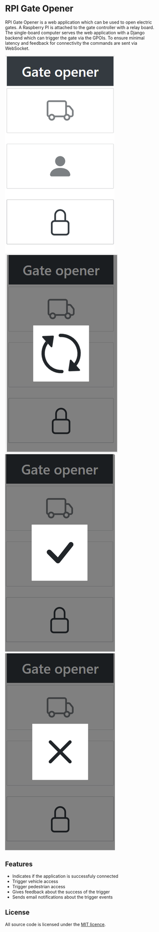 # RPI Gate Opener

RPI Gate Opener is a web application which can be used to open electric gates.
A Raspberry PI is attached to the gate controller with a relay board.
The single-board computer serves the web application with a Django backend which can trigger the gate via the GPOIs.
To ensure minimal latency and feedback for connectivity the commands are sent via WebSocket.

<img src="doc/gateOpener.png"/><img src="doc/gateOpenerLoading.png"/>
<img src="doc/gateOpenerOk.png"/><img src="doc/gateOpenerError.png"/>

## Features
- Indicates if the application is successfuly connected
- Trigger vehicle access
- Trigger pedestrian access
- Gives feedback about the success of the trigger
- Sends email notifications about the trigger events

## License

All source code is licensed under the [MIT licence][mit].


[mit]: https://opensource.org/licenses/MIT